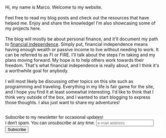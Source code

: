 <div class="home">
  <p>
    Hi, my name is Marco. Welcome to my website.
    <br>
    <br>
    Feel free to read my blog posts and check out the resources that have helped me. Enjoy and share the knowledge! I'm also showcasing some of my projects here.
    <br>
    <br>
    The blog will mostly be about personal finance, and it'll document my path to <a href="https://www.reddit.com/r/financialindependence/wiki/faq">financial independence</a>. Simply put, financial independence means having enough wealth or passive income to live without needing to work. It can be referred to as FI or FIRE. I'll talk about the steps I'm taking and my plans moving forward. My hope is to help others work towards their freedom. That's what financial independence is really about, and I think it's a worthwhile goal for anybody.
    <br>
    <br>
    I will most likely be discussing other topics on this site such as programming and traveling. Everything in my life is fair game for the site, and I hope you find it at least somewhat interesting. I'd like to think that I think very outside of the box, and I wanted to start blogging to express those thoughts. I also just want to share my adventures!
    <br>
    <br>
<div class="wrapper">
	<!-- Begin MailChimp Signup Form -->
<link href="//cdn-images.mailchimp.com/embedcode/horizontal-slim-10_7.css" rel="stylesheet" type="text/css">
<style type="text/css">
	#mc_embed_signup{background:#fff; clear:left; font:14px Helvetica,Arial,sans-serif; width:100%;}
	/* Add your own MailChimp form style overrides in your site stylesheet or in this style block.
	   We recommend moving this block and the preceding CSS link to the HEAD of your HTML file. */
</style>
<div id="mc_embed_signup">
<form action="https://gmail.us8.list-manage.com/subscribe/post?u=f7d0f34dee6cce5f1528b1041&amp;id=8368ffa763" method="post" id="mc-embedded-subscribe-form" name="mc-embedded-subscribe-form" class="validate" target="_blank" novalidate>
    <div id="mc_embed_signup_scroll">
	<label for="mce-EMAIL">Subscribe to my newsletter for occasional updates!<br>I don't spam. You can unsubscribe at any time.</label>
	<input type="email" value="" name="EMAIL" class="email" id="mce-EMAIL" placeholder="e-mail address" required>
    <!-- real people should not fill this in and expect good things - do not remove this or risk form bot signups-->
    <div style="position: absolute; left: -5000px;" aria-hidden="true"><input type="text" name="b_f7d0f34dee6cce5f1528b1041_8368ffa763" tabindex="-1" value=""></div>
    <div class="clear"><input type="submit" value="Subscribe" name="subscribe" id="mc-embedded-subscribe" class="button"></div>
    </div>
</form>
</div>

<!--End mc_embed_signup-->
</div>
